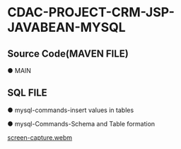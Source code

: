 # CDAC-PROJECT-CRM-JSP-JAVABEAN-MYSQL

<h2> Source Code(MAVEN FILE)</h2>

● MAIN

<h2> SQL FILE</h2>

● mysql-commands-insert values in tables

● mysql-Commands-Schema and Table formation

[screen-capture.webm](https://github.com/SumitKaushik1/CDAC-PROJECT-CRM-JSP-JAVABEAN-MYSQL/assets/110432346/43750252-264c-4305-8d74-949c59417610)
